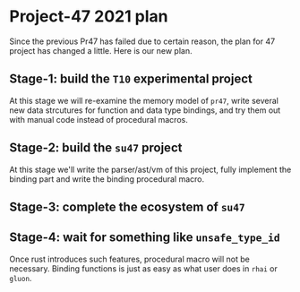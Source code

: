 # Project-47 2021 plan

Since the previous Pr47 has failed due to certain reason, the plan for 47 project has changed a little. Here is our new plan.

## Stage-1: build the `T10` experimental project
At this stage we will re-examine the memory model of `pr47`, write several new data strcutures for function and data type bindings, and try them out with manual code instead of procedural macros.

## Stage-2: build the `su47` project
At this stage we'll write the parser/ast/vm of this project, fully implement the binding part and write the binding procedural macro.

## Stage-3: complete the ecosystem of `su47`

## Stage-4: wait for something like `unsafe_type_id`
Once rust introduces such features, procedural macro will not be necessary. Binding functions is just as easy as what user does in `rhai` or `gluon`.
